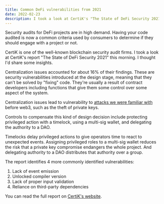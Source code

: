 ```yaml
---
title: Common DeFi vulnerabilities from 2021
date: 2022-02-23
description: I took a look at CertiK's "The State of DeFi Security 2021" this morning. I thought I'd share some insights.
---
```


Security audits for DeFi projects are in high demand. Having your code audited is now a common criteria used by consumers to determine if they should engage with a project or not.

CertiK is one of the well-known blockchain security audit firms. I took a look at CertiK's report "The State of DeFi Security 2021" this morning. I thought I'd share some insights.

Centralization issues accounted for about 16% of their findings. These are security vulnerabilities introduced at the design stage, meaning that they can't be solved by "fixing" code. They're usually a result of contract developers including functions that give them some control over some aspect of the system.

Centralization issues lead to vulnerability to [attacks we were familiar with](blog/smart-contract-risk-is-not-your-only-risk) before web3, such as the theft of private keys.

Controls to compensate this kind of design decision include protecting privileged action with a timelock, using a multi-sig wallet, and delegating the authority to a DAO.

Timelocks delay privileged actions to give operators time to react to unexpected events. Assigning privileged roles to a multi-sig wallet reduces the risk that a private key compromise endangers the whole project. And delegating authority to a DAO distributes that authority over a group.

The report identifies 4 more commonly identified vulnerabilities:

1. Lack of event emission
2. Unlocked compiler version
3. Lack of proper input validation
4. Reliance on third-party dependencies

You can read the full report on [CertiK's website](https://certik-2.hubspotpagebuilder.com/the-state-of-defi-security-2021).
